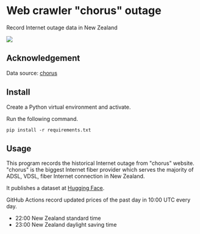 # Web crawler "chorus" outage

Record Internet outage data in New Zealand

![](https://shields.io/badge/dependencies-Python_3.12-blue)

## Acknowledgement

Data source: [chorus](https://www.chorus.co.nz/help/tools/internet-outages-map)



## Install

Create a Python virtual environment and activate.

Run the following command.

```
pip install -r requirements.txt
```



## Usage

This program records the historical Internet outage from "chorus" website. "chorus" is the biggest Internet fiber provider which serves the majority of ADSL, VDSL, fiber Internet connection in New Zealand.

It publishes a dataset at [Hugging Face](https://huggingface.co/datasets/cloudy-sfu/Chorus-outage/tree/main).

GitHub Actions record updated prices of the past day in 10:00 UTC every day.

- 22:00 New Zealand standard time
- 23:00 New Zealand daylight saving time

